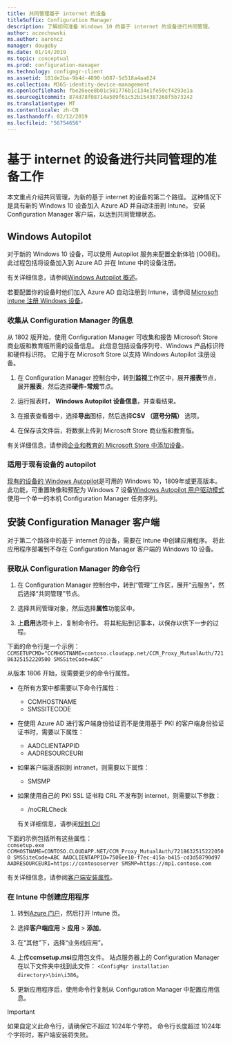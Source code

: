 ```yaml
---
title: 共同管理基于 internet 的设备
titleSuffix: Configuration Manager
description: 了解如何准备 Windows 10 的基于 internet 的设备进行共同管理。
author: aczechowski
ms.author: aaroncz
manager: dougeby
ms.date: 01/14/2019
ms.topic: conceptual
ms.prod: configuration-manager
ms.technology: configmgr-client
ms.assetid: 101de2ba-9b4d-4890-b087-5d518a4aa624
ms.collection: M365-identity-device-management
ms.openlocfilehash: fbe26eee8b01c581776b1c134e1fe59cf4293e1a
ms.sourcegitcommit: 874d78f08714a509f61c52b154387268f5b73242
ms.translationtype: MT
ms.contentlocale: zh-CN
ms.lasthandoff: 02/12/2019
ms.locfileid: "56754656"
---
```

# <a name="how-to-prepare-internet-based-devices-for-co-management"></a>基于 internet 的设备进行共同管理的准备工作

本文重点介绍共同管理，为新的基于 internet 的设备的第二个路径。 这种情况下是具有新的 Windows 10 设备加入 Azure AD 并自动注册到 Intune。 安装 Configuration Manager 客户端，以达到共同管理状态。  



## <a name="windows-autopilot"></a>Windows Autopilot

对于新的 Windows 10 设备，可以使用 Autopilot 服务来配置全新体验 (OOBE)。 此过程包括将设备加入到 Azure AD 并在 Intune 中的设备注册。  

有关详细信息，请参阅[Windows Autopilot 概述](https://docs.microsoft.com/windows/deployment/windows-autopilot/windows-autopilot)。    

若要配置你的设备时他们加入 Azure AD 自动注册到 Intune，请参阅 [Microsoft intune 注册 Windows 设备](https://docs.microsoft.com/intune/windows-enroll)。  


### <a name="gather-information-from-configuration-manager"></a>收集从 Configuration Manager 的信息

从 1802 版开始，使用 Configuration Manager 可收集和报告 Microsoft Store 商业版和教育版所需的设备信息。 此信息包括设备序列号、Windows 产品标识符和硬件标识符。 它用于在 Microsoft Store 以支持 Windows Autopilot 注册设备。 

1. 在 Configuration Manager 控制台中，转到**监视**工作区中，展开**报表**节点，展开**报表**，然后选择**硬件-常规**节点。  

2. 运行报表时， **Windows Autopilot 设备信息**，并查看结果。  

3. 在报表查看器中，选择**导出**图标，然后选择**CSV （逗号分隔）** 选项。  

4. 在保存该文件后，将数据上传到 Microsoft Store 商业版和教育版。  

有关详细信息，请参阅[企业和教育的 Microsoft Store 中添加设备](https://docs.microsoft.com/microsoft-store/add-profile-to-devices#add-devices-and-apply-autopilot-deployment-profile)。


### <a name="autopilot-for-existing-devices"></a>适用于现有设备的 autopilot
<!--1358333-->

[现有的设备的 Windows Autopilot](https://techcommunity.microsoft.com/t5/Windows-IT-Pro-Blog/New-Windows-Autopilot-capabilities-and-expanded-partner-support/ba-p/260430)是可用的 Windows 10，1809年或更高版本。 此功能，可重置映像和预配为 Windows 7 设备[Windows Autopilot 用户驱动模式](https://docs.microsoft.com/windows/deployment/windows-autopilot/user-driven)使用一个单一的本机 Configuration Manager 任务序列。 



## <a name="install-the-configuration-manager-client"></a>安装 Configuration Manager 客户端

对于第二个路径中的基于 internet 的设备，需要在 Intune 中创建应用程序。 将此应用程序部署到不存在 Configuration Manager 客户端的 Windows 10 设备。 

### <a name="get-the-command-line-from-configuration-manager"></a>获取从 Configuration Manager 的命令行

1. 在 Configuration Manager 控制台中，转到“管理”工作区，展开“云服务”，然后选择“共同管理”节点。  

2. 选择共同管理对象，然后选择**属性**功能区中。  

3. 上**启用**选项卡上，复制命令行。 将其粘贴到记事本，以保存以供下一步的过程。  

下面的命令行是一个示例： `CCMSETUPCMD="CCMHOSTNAME=contoso.cloudapp.net/CCM_Proxy_MutualAuth/72186325152220500 SMSSiteCode=ABC"`

<!--1358215--> 从版本 1806 开始，现需要更少的命令行属性。  

- 在所有方案中都需要以下命令行属性：  
    - CCMHOSTNAME  
    - SMSSITECODE  

- 在使用 Azure AD 进行客户端身份验证而不是使用基于 PKI 的客户端身份验证证书时，需要以下属性：  
    - AADCLIENTAPPID  
    - AADRESOURCEURI  

- 如果客户端漫游回到 intranet，则需要以下属性：  
    - SMSMP  

- 如果使用自己的 PKI SSL 证书和 CRL 不发布到 internet，则需要以下参数：  
    - /noCRLCheck  
    
     有关详细信息，请参阅[规划 Crl](/sccm/core/plan-design/security/plan-for-security#-plan-for-the-site-server-signing-certificate-self-signed)  

下面的示例包括所有这些属性：   
`ccmsetup.exe CCMHOSTNAME=CONTOSO.CLOUDAPP.NET/CCM_Proxy_MutualAuth/72186325152220500 SMSSiteCode=ABC AADCLIENTAPPID=7506ee10-f7ec-415a-b415-cd3d58790d97 AADRESOURCEURI=https://contososerver SMSMP=https://mp1.contoso.com`

有关详细信息，请参阅[客户端安装属性](/sccm/core/clients/deploy/about-client-installation-properties)。


### <a name="create-the-app-in-intune"></a>在 Intune 中创建应用程序

1. 转到[Azure 门户](https://portal.azure.com)，然后打开 Intune 页。  

2. 选择**客户端应用** > **应用** > **添加**。  

3. 在“其他”下，选择“业务线应用”。  

4. 上传**ccmsetup.msi**应用包文件。 站点服务器上的 Configuration Manager 在以下文件夹中找到此文件： `<ConfigMgr installation directory>\bin\i386`。  

5. 更新应用程序后，使用命令行复制从 Configuration Manager 中配置应用信息。  

> [!IMPORTANT]    
> 如果自定义此命令行，请确保它不超过 1024年个字符。 命令行长度超过 1024年个字符时，客户端安装将失败。


